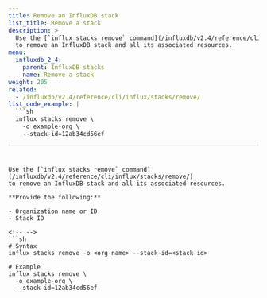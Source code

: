 ```yaml
---
title: Remove an InfluxDB stack
list_title: Remove a stack
description: >
  Use the [`influx stacks remove` command](/influxdb/v2.4/reference/cli/influx/stacks/remove/)
  to remove an InfluxDB stack and all its associated resources.
menu:
  influxdb_2_4:
    parent: InfluxDB stacks
    name: Remove a stack
weight: 205
related:
  - /influxdb/v2.4/reference/cli/influx/stacks/remove/
list_code_example: |
  ```sh
  influx stacks remove \
    -o example-org \
    --stack-id=12ab34cd56ef
  ```
---
```


Use the [`influx stacks remove` command](/influxdb/v2.4/reference/cli/influx/stacks/remove/)
to remove an InfluxDB stack and all its associated resources.

**Provide the following:**

- Organization name or ID
- Stack ID

<!-- -->
```sh
# Syntax
influx stacks remove -o <org-name> --stack-id=<stack-id>

# Example
influx stacks remove \
  -o example-org \
  --stack-id=12ab34cd56ef
```
